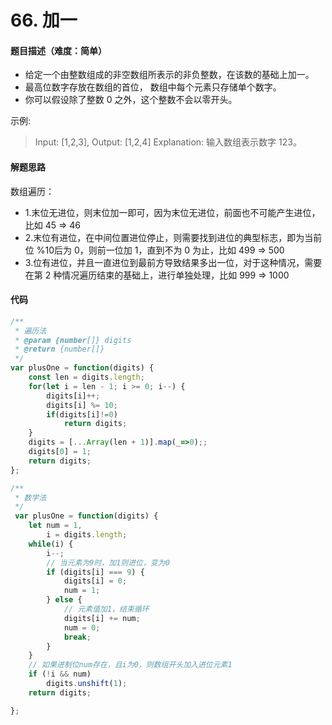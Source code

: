 <!--
 * @Author: your name
 * @Date: 2020-03-12 23:20:54
 * @LastEditTime: 2020-04-19 22:33:36
 * @LastEditors: Please set LastEditors
 * @Description: In User Settings Edit
 * @FilePath: /leetcode_fe/51-100/53_最大子序和.md
 -->
# 66. 加一

#### 题目描述（难度：简单）
+ 给定一个由整数组成的非空数组所表示的非负整数，在该数的基础上加一。
+ 最高位数字存放在数组的首位， 数组中每个元素只存储单个数字。
+ 你可以假设除了整数 0 之外，这个整数不会以零开头。

示例:
> Input: [1,2,3],
> Output: [1,2,4]
> Explanation: 输入数组表示数字 123。


#### 解题思路
数组遍历：

- 1.末位无进位，则末位加一即可，因为末位无进位，前面也不可能产生进位，比如 45 => 46
- 2.末位有进位，在中间位置进位停止，则需要找到进位的典型标志，即为当前位 %10后为 0，则前一位加 1，直到不为 0 为止，比如 499 => 500
- 3.位有进位，并且一直进位到最前方导致结果多出一位，对于这种情况，需要在第 2 种情况遍历结束的基础上，进行单独处理，比如 999 => 1000

#### 代码

```javascript
/**
 * 遍历法
 * @param {number[]} digits
 * @return {number[]}
 */
var plusOne = function(digits) {
    const len = digits.length;
    for(let i = len - 1; i >= 0; i--) {
        digits[i]++;
        digits[i] %= 10;
        if(digits[i]!=0)
            return digits;
    }
    digits = [...Array(len + 1)].map(_=>0);;
    digits[0] = 1;
    return digits;
};

/**
 * 数学法
 */
 var plusOne = function(digits) {
    let num = 1,
        i = digits.length;
    while(i) {
        i--;
        // 当元素为9时，加1则进位，变为0
        if (digits[i] === 9) {
            digits[i] = 0;
            num = 1;
        } else {
            // 元素值加1，结束循环
            digits[i] += num;
            num = 0;
            break;
        }
    }
    // 如果进制位num存在，且i为0，则数组开头加入进位元素1
    if (!i && num)
        digits.unshift(1);
    return digits;

};
```

